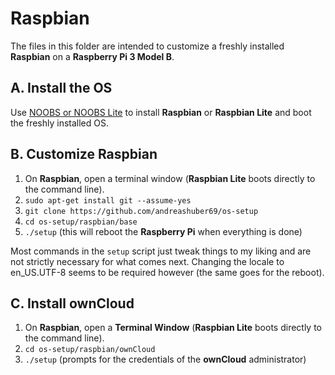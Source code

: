 # Raspbian
The files in this folder are intended to customize a freshly installed **Raspbian** on a **Raspberry Pi 3 Model B**.

## A. Install the OS
Use [NOOBS or NOOBS Lite](https://www.raspberrypi.org/downloads/noobs/) to install **Raspbian** or **Raspbian Lite** and
boot the freshly installed OS.

## B. Customize Raspbian
1. On **Raspbian**, open a terminal window (**Raspbian Lite** boots directly to the command line).
2. `sudo apt-get install git --assume-yes`
3. `git clone https://github.com/andreashuber69/os-setup`
4. `cd os-setup/raspbian/base`
5. `./setup` (this will reboot the **Raspberry Pi** when everything is done)

Most commands in the `setup` script just tweak things to my liking and are not strictly necessary for what comes next.
Changing the locale to en_US.UTF-8 seems to be required however (the same goes for the reboot). 

## C. Install ownCloud
1. On **Raspbian**, open a **Terminal Window** (**Raspbian Lite** boots directly to the command line).
2. `cd os-setup/raspbian/ownCloud`
3. `./setup` (prompts for the credentials of the **ownCloud** administrator) 
